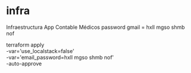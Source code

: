 # infra
Infraestructura App Contable Médicos
password gmail = hxll mgso shmb nof

terraform apply \
  -var='use_localstack=false' \
  -var='email_password=hxll mgso shmb nof' \
  -auto-approve